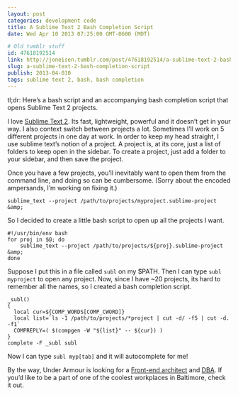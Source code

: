 ```yaml
---
layout: post
categories: development code
title: A Sublime Text 2 Bash Completion Script
date: Wed Apr 10 2013 07:25:00 GMT-0600 (MDT)

# Old tumblr stuff
id: 47618192514
link: http://joneisen.tumblr.com/post/47618192514/a-sublime-text-2-bash-completion-script
slug: a-sublime-text-2-bash-completion-script
publish: 2013-04-010
tags: sublime text 2, bash, bash completion
---
```



tl;dr: Here’s a bash script and an accompanying bash completion script that opens Sublime Text 2 projects.

I love [Sublime Text 2](http://www.sublimetext.com/2). Its fast, lightweight, powerful and it doesn’t get in your way. I also context switch between projects a lot. Sometimes I’ll work on 5 different projects in one day at work. In order to keep my head straight, I use sublime text’s notion of a project. A project is, at its core, just a list of folders to keep open in the sidebar. To create a project, just add a folder to your sidebar, and then save the project.

Once you have a few projects, you’ll inevitably want to open them from the command line, and doing so can be cumbersome. (Sorry about the encoded ampersands, I’m working on fixing it.)

    sublime_text --project /path/to/projects/myproject.sublime-project &amp;

So I decided to create a little bash script to open up all the projects I want.

    #!/usr/bin/env bash
    for proj in $@; do
        sublime_text --project /path/to/projects/${proj}.sublime-project &amp;
    done

Suppose I put this in a file called `subl` on my \$PATH. Then I can type `subl myproject` to open any project. Now, since I have \~20 projects, its hard to remember all the names, so I created a bash completion script.

    _subl()
    {
      local cur=${COMP_WORDS[COMP_CWORD]}
      local list=`ls -1 /path/to/projects/*project | cut -d/ -f5 | cut -d. -f1`
      COMPREPLY=( $(compgen -W "${list}" -- ${cur}) )
    }
    complete -F _subl subl

Now I can type `subl myp[tab]` and it will autocomplete for me!

By the way, Under Armour is looking for a [Front-end architect](https://career8.successfactors.com/career?career_ns=job_listing&company=ua&navBarLevel=JOB_SEARCH&rcm_site_locale=en_US&career_job_req_id=5042&selected_lang=en_US&jobAlertController_jobAlertId=&jobAlertController_jobAlertName=&_s.crb=K%2fpaKqgxk88QlOgkVTaL8KN9ISA%3d) and [DBA](https://career8.successfactors.com/career?career_ns=job_listing&company=ua&navBarLevel=JOB_SEARCH&rcm_site_locale=en_US&career_job_req_id=5022&selected_lang=en_US&jobAlertController_jobAlertId=&jobAlertController_jobAlertName=&_s.crb=K%2fpaKqgxk88QlOgkVTaL8KN9ISA%3d). If you’d like to be a part of one of the coolest workplaces in Baltimore, check it out.


